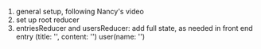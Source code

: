 1. general setup, following Nancy's video
2. set up root reducer 
3. entriesReducer and usersReducer: add full state, as needed in front end 
	entry (title: '', content: '')
	user(name: '')
	